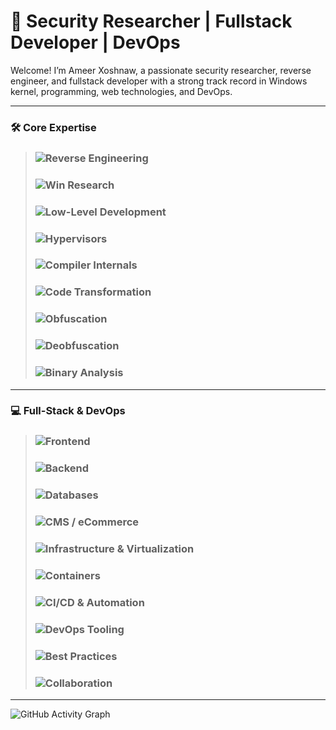 # 👾 Security Researcher | Fullstack Developer | DevOps

Welcome! I’m Ameer Xoshnaw, a passionate security researcher, reverse engineer, and fullstack developer with a strong track record in Windows kernel, programming, web technologies, and DevOps.

---

### 🛠️ Core Expertise

> ### ![Reverse Engineering](https://img.shields.io/badge/Reverse%20Engineering-Static%20%26%20Dynamic-8e44ad?style=flat-square)
> ### ![Win Research](https://img.shields.io/badge/Windows%20Vulnerability%20Researching-Kernel%2FUsermode-007ACC?style=flat-square)
> ### ![Low-Level Development](https://img.shields.io/badge/Low--Level%20Development-C%2FC%2B%2B%2FASM%2FRust%2FGo-34495e?style=flat-square)
> ### ![Hypervisors](https://img.shields.io/badge/Hypervisors-%20C%2FC%2B%2B%2FASM%2FRust-1abc9c?style=flat-square)
> ### ![Compiler Internals](https://img.shields.io/badge/Compiler%20Internals-IR%20%26%20Backend-27ae60?style=flat-square)
> ### ![Code Transformation](https://img.shields.io/badge/Code%20Transformation-Obfuscation%20%26%20Optimization-2ecc71?style=flat-square)
> ### ![Obfuscation](https://img.shields.io/badge/Obfuscation-C%2FC%2B%2B%2FASM%2FRust%2FGo-9b59b6?style=flat-square)
> ### ![Deobfuscation](https://img.shields.io/badge/Deobfuscation-C%2FC%2B%2B%2FASM%2FRust%2FGo-d2527f?style=flat-square)
> ### ![Binary Analysis](https://img.shields.io/badge/Binary%20Analysis-Automated%20%7C%20Manual-f39c12?style=flat-square)

---

### 💻 Full-Stack & DevOps

> ### ![Frontend](https://img.shields.io/badge/Frontend-Svelte%20%7C%20React%20%7C%20Angular%20%7C%20Vue-e67e22?style=flat-square)
> ### ![Backend](https://img.shields.io/badge/Backend-Laravel%20%7C%20Node.js%20%7C%20Python%20%7C%20REST%20%7C%20GraphQL-27ae60?style=flat-square)
> ### ![Databases](https://img.shields.io/badge/Databases-PostgreSQL%20%7C%20MySQL%20%7C%20Redis%20%7C%20Elasticsearch%20%7C%20SAP%20HANA-8e44ad?style=flat-square)
> ### ![CMS / eCommerce](https://img.shields.io/badge/CMS%20%2F%20eCommerce-WordPress%20%7C%20Joomla%20%7C%20WooCommerce-2980b9?style=flat-square)
> ### ![Infrastructure & Virtualization](https://img.shields.io/badge/Infrastructure-Linux%20%7C%20Nginx%20%7C%20Apache%20%7C%20Cloud%20%28AWS%20%7C%20Azure%20%7C%20DigitalOcean%29%20%7C%20Proxmox%20%7C%20ESXi%20%7C%20KVM-34495e?style=flat-square)
> ### ![Containers](https://img.shields.io/badge/Containers-Docker%20%7C%20Kubernetes-00b894?style=flat-square)
> ### ![CI/CD & Automation](https://img.shields.io/badge/CI%2FCD-Jenkins%20%7C%20GitHub%20Actions%20%7C%20TeamCity%20%7C%20GitLab%20CI-6c5ce7?style=flat-square)
> ### ![DevOps Tooling](https://img.shields.io/badge/DevOps-Terraform%20%7C%20Ansible%20%7C%20Prometheus%20%7C%20Grafana-00cec9?style=flat-square)
> ### ![Best Practices](https://img.shields.io/badge/Best%20Practices-Security%20%7C%20Performance%20%7C%20Code%20Quality%20%7C%20Testing-f1c40f?style=flat-square)
> ### ![Collaboration](https://img.shields.io/badge/Collaboration-Agile%20%7C%20Scrum%20%7C%20Git%20%7C%20Remote%20Teams-8d99ae?style=flat-square)

---

![GitHub Activity Graph](https://github-readme-activity-graph.vercel.app/graph?username=kh0shn4w&theme=tokyo-night)
